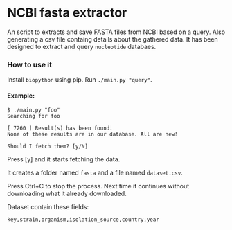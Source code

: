 # NCBI fasta extractor

An script to extracts and save FASTA files from NCBI based on a query. Also generating a csv file containg details about the gathered data.
It has been designed to extract and query `nucleotide` databaes.


### How to use it

Install `biopython` using pip. Run `./main.py "query"`.

#### Example:

```text
$ ./main.py "foo"
Searching for foo

[ 7260 ] Result(s) has been found.
None of these results are in our database. All are new!

Should I fetch them? [y/N] 
```

Press [y] and it starts fetching the data. 

It creates a folder named `fasta` and a file named `dataset.csv`.

Press Ctrl+C to stop the process. Next time it continues without downloading what it already downloaded.

Dataset contain these fields:

```
key,strain,organism,isolation_source,country,year
```



